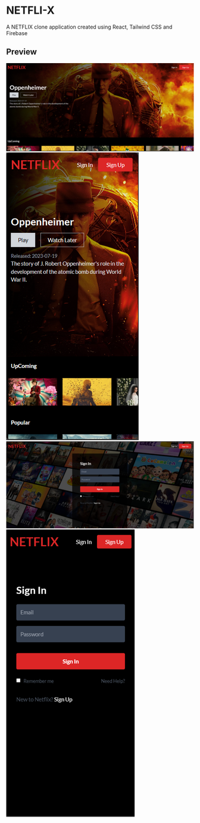 # NETFLI-X

A NETFLIX clone application created using React, Tailwind CSS and Firebase

## Preview

<div class="flex justify-between">
  <img src="./NETFLIX/public/Ana.png" alt="Screenshot 1" class="w-48 h-auto">
  <img src="./NETFLIX/public/AnaResponsive.png" alt="Screenshot 2" class="w-48 h-auto">
</div>

<div class="flex justify-between">
  <img src="./NETFLIX/public/Login.png" alt="Screenshot 3" class="w-48 h-auto">
  <img src="./NETFLIX/public/LoginResponsive.png" alt="Screenshot 4" class="w-48 h-auto">
</div>
